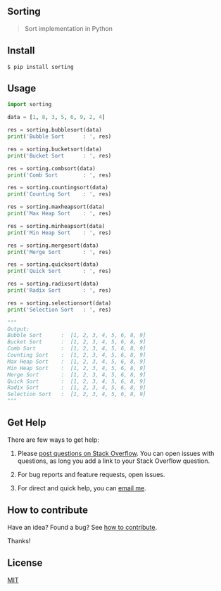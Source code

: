 ## Sorting

> Sort implementation in Python

## Install

```
$ pip install sorting
```

## Usage

```python
import sorting

data = [1, 8, 3, 5, 6, 9, 2, 4]

res = sorting.bubblesort(data)
print('Bubble Sort      : ', res)

res = sorting.bucketsort(data)
print('Bucket Sort      : ', res)

res = sorting.combsort(data)
print('Comb Sort        : ', res)

res = sorting.countingsort(data)
print('Counting Sort    : ', res)

res = sorting.maxheapsort(data)
print('Max Heap Sort    : ', res)

res = sorting.minheapsort(data)
print('Min Heap Sort    : ', res)

res = sorting.mergesort(data)
print('Merge Sort       : ', res)

res = sorting.quicksort(data)
print('Quick Sort       : ', res)

res = sorting.radixsort(data)
print('Radix Sort       : ', res)

res = sorting.selectionsort(data)
print('Selection Sort   : ', res)

"""
Output:
Bubble Sort      :  [1, 2, 3, 4, 5, 6, 8, 9]
Bucket Sort      :  [1, 2, 3, 4, 5, 6, 8, 9]
Comb Sort        :  [1, 2, 3, 4, 5, 6, 8, 9]
Counting Sort    :  [1, 2, 3, 4, 5, 6, 8, 9]
Max Heap Sort    :  [1, 2, 3, 4, 5, 6, 8, 9]
Min Heap Sort    :  [1, 2, 3, 4, 5, 6, 8, 9]
Merge Sort       :  [1, 2, 3, 4, 5, 6, 8, 9]
Quick Sort       :  [1, 2, 3, 4, 5, 6, 8, 9]
Radix Sort       :  [1, 2, 3, 4, 5, 6, 8, 9]
Selection Sort   :  [1, 2, 3, 4, 5, 6, 8, 9]
"""
```

## Get Help

There are few ways to get help:

 1. Please [post questions on Stack Overflow](https://stackoverflow.com/questions/ask). You can open issues with questions, as long you add a link to your Stack Overflow question.

 2. For bug reports and feature requests, open issues.

 3. For direct and quick help, you can [email me](mailto://yoginth@zoho.com).

## How to contribute
Have an idea? Found a bug? See [how to contribute][contributing].

Thanks!

## License

[MIT][license]

[LICENSE]: https://yoginth.mit-license.org/
[contributing]: /CONTRIBUTING.md
